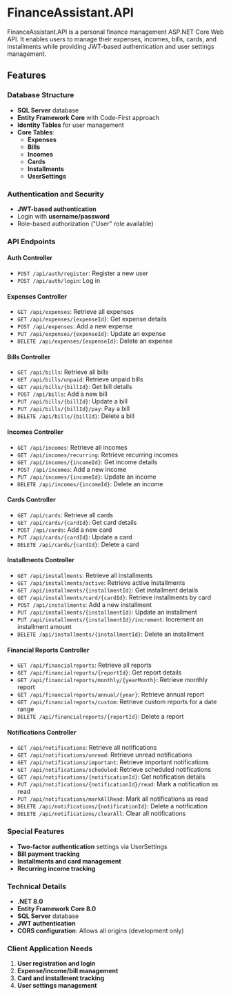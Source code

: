 # FinanceAssistant.API

FinanceAssistant.API is a personal finance management ASP.NET Core Web API. It enables users to manage their expenses, incomes, bills, cards, and installments while providing JWT-based authentication and user settings management.

## Features

### Database Structure
- **SQL Server** database
- **Entity Framework Core** with Code-First approach
- **Identity Tables** for user management
- **Core Tables**:
  - **Expenses**
  - **Bills**
  - **Incomes**
  - **Cards**
  - **Installments**
  - **UserSettings**

### Authentication and Security
- **JWT-based authentication**
- Login with **username/password**
- Role-based authorization ("User" role available)

### API Endpoints
#### Auth Controller
- `POST /api/auth/register`: Register a new user
- `POST /api/auth/login`: Log in

#### Expenses Controller
- `GET /api/expenses`: Retrieve all expenses
- `GET /api/expenses/{expenseId}`: Get expense details
- `POST /api/expenses`: Add a new expense
- `PUT /api/expenses/{expenseId}`: Update an expense
- `DELETE /api/expenses/{expenseId}`: Delete an expense

#### Bills Controller
- `GET /api/bills`: Retrieve all bills
- `GET /api/bills/unpaid`: Retrieve unpaid bills
- `GET /api/bills/{billId}`: Get bill details
- `POST /api/bills`: Add a new bill
- `PUT /api/bills/{billId}`: Update a bill
- `PUT /api/bills/{billId}/pay`: Pay a bill
- `DELETE /api/bills/{billId}`: Delete a bill

#### Incomes Controller
- `GET /api/incomes`: Retrieve all incomes
- `GET /api/incomes/recurring`: Retrieve recurring incomes
- `GET /api/incomes/{incomeId}`: Get income details
- `POST /api/incomes`: Add a new income
- `PUT /api/incomes/{incomeId}`: Update an income
- `DELETE /api/incomes/{incomeId}`: Delete an income

#### Cards Controller
- `GET /api/cards`: Retrieve all cards
- `GET /api/cards/{cardId}`: Get card details
- `POST /api/cards`: Add a new card
- `PUT /api/cards/{cardId}`: Update a card
- `DELETE /api/cards/{cardId}`: Delete a card

#### Installments Controller
- `GET /api/installments`: Retrieve all installments
- `GET /api/installments/active`: Retrieve active installments
- `GET /api/installments/{installmentId}`: Get installment details
- `GET /api/installments/card/{cardId}`: Retrieve installments by card
- `POST /api/installments`: Add a new installment
- `PUT /api/installments/{installmentId}`: Update an installment
- `PUT /api/installments/{installmentId}/increment`: Increment an installment amount
- `DELETE /api/installments/{installmentId}`: Delete an installment

#### Financial Reports Controller
- `GET /api/financialreports`: Retrieve all reports
- `GET /api/financialreports/{reportId}`: Get report details
- `GET /api/financialreports/monthly/{yearMonth}`: Retrieve monthly report
- `GET /api/financialreports/annual/{year}`: Retrieve annual report
- `GET /api/financialreports/custom`: Retrieve custom reports for a date range
- `DELETE /api/financialreports/{reportId}`: Delete a report

#### Notifications Controller
- `GET /api/notifications`: Retrieve all notifications
- `GET /api/notifications/unread`: Retrieve unread notifications
- `GET /api/notifications/important`: Retrieve important notifications
- `GET /api/notifications/scheduled`: Retrieve scheduled notifications
- `GET /api/notifications/{notificationId}`: Get notification details
- `PUT /api/notifications/{notificationId}/read`: Mark a notification as read
- `PUT /api/notifications/markAllRead`: Mark all notifications as read
- `DELETE /api/notifications/{notificationId}`: Delete a notification
- `DELETE /api/notifications/clearAll`: Clear all notifications

### Special Features
- **Two-factor authentication** settings via UserSettings
- **Bill payment tracking**
- **Installments and card management**
- **Recurring income tracking**

### Technical Details
- **.NET 8.0**
- **Entity Framework Core 8.0**
- **SQL Server** database
- **JWT authentication**
- **CORS configuration**: Allows all origins (development only)

### Client Application Needs
1. **User registration and login**
2. **Expense/income/bill management**
3. **Card and installment tracking**
4. **User settings management**

